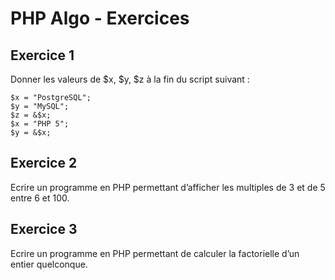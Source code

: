 # PHP Algo - Exercices

## Exercice 1 ##

Donner les valeurs de $x, $y, $z à la fin du script suivant :
```
$x = "PostgreSQL"; 
$y = "MySQL"; 
$z = &$x; 
$x = "PHP 5"; 
$y = &$x;
```

## Exercice 2 ##

Ecrire un programme en PHP permettant d’afficher les multiples de 3 et de 5 entre 6 et 100.

## Exercice 3 ##

Ecrire un programme en PHP permettant de calculer la factorielle d’un entier quelconque.

